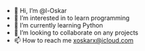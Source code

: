- 👋 Hi, I’m @l-Oskar
- 👀 I’m interested in to learn programming
- 🌱 I’m currently learning Python
- 💞️ I’m looking to collaborate on any projects
- 📫 How to reach me xoskarx@icloud.com

<!---
l-Oskar/l-Oskar is a ✨ special ✨ repository because its `README.md` (this file) appears on your GitHub profile.
You can click the Preview link to take a look at your changes.
--->
